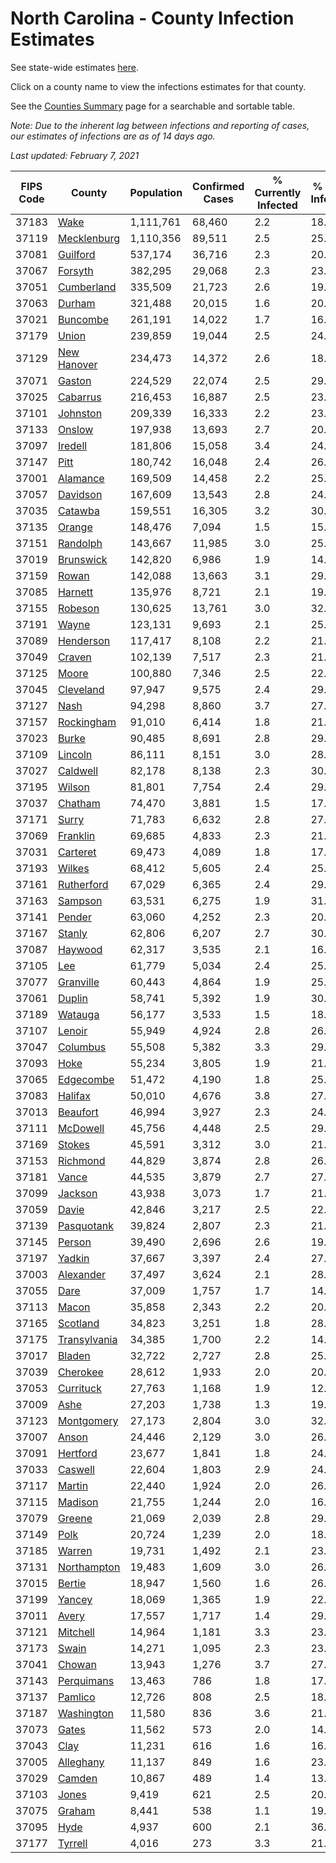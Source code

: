 # North Carolina - County Infection Estimates

See state-wide estimates [here](/infections/us-nc).

Click on a county name to view the infections estimates for that county.

See the [Counties Summary](/infections/summary-counties) page for a searchable and sortable table.

*Note: Due to the inherent lag between infections and reporting of cases, our estimates of infections are as of 14 days ago.*

*Last updated: February 7, 2021*

|   FIPS Code |                       County |   Population |   Confirmed Cases |   % Currently Infected |   % Total Infected |
|-------------|------------------------------|--------------|-------------------|------------------------|--------------------|
|       37183 |                 [Wake](wake) |    1,111,761 |            68,460 |                    2.2 |               18.7 |
|       37119 |   [Mecklenburg](mecklenburg) |    1,110,356 |            89,511 |                    2.5 |               25.4 |
|       37081 |         [Guilford](guilford) |      537,174 |            36,716 |                    2.3 |               20.7 |
|       37067 |           [Forsyth](forsyth) |      382,295 |            29,068 |                    2.3 |               23.3 |
|       37051 |     [Cumberland](cumberland) |      335,509 |            21,723 |                    2.6 |               19.3 |
|       37063 |             [Durham](durham) |      321,488 |            20,015 |                    1.6 |               20.3 |
|       37021 |         [Buncombe](buncombe) |      261,191 |            14,022 |                    1.7 |               16.1 |
|       37179 |               [Union](union) |      239,859 |            19,044 |                    2.5 |               24.2 |
|       37129 |   [New Hanover](new-hanover) |      234,473 |            14,372 |                    2.6 |               18.5 |
|       37071 |             [Gaston](gaston) |      224,529 |            22,074 |                    2.5 |               29.8 |
|       37025 |         [Cabarrus](cabarrus) |      216,453 |            16,887 |                    2.5 |               23.7 |
|       37101 |         [Johnston](johnston) |      209,339 |            16,333 |                    2.2 |               23.8 |
|       37133 |             [Onslow](onslow) |      197,938 |            13,693 |                    2.7 |               20.3 |
|       37097 |           [Iredell](iredell) |      181,806 |            15,058 |                    3.4 |               24.6 |
|       37147 |                 [Pitt](pitt) |      180,742 |            16,048 |                    2.4 |               26.8 |
|       37001 |         [Alamance](alamance) |      169,509 |            14,458 |                    2.2 |               25.9 |
|       37057 |         [Davidson](davidson) |      167,609 |            13,543 |                    2.8 |               24.4 |
|       37035 |           [Catawba](catawba) |      159,551 |            16,305 |                    3.2 |               30.6 |
|       37135 |             [Orange](orange) |      148,476 |             7,094 |                    1.5 |               15.1 |
|       37151 |         [Randolph](randolph) |      143,667 |            11,985 |                    3.0 |               25.6 |
|       37019 |       [Brunswick](brunswick) |      142,820 |             6,986 |                    1.9 |               14.7 |
|       37159 |               [Rowan](rowan) |      142,088 |            13,663 |                    3.1 |               29.6 |
|       37085 |           [Harnett](harnett) |      135,976 |             8,721 |                    2.1 |               19.5 |
|       37155 |           [Robeson](robeson) |      130,625 |            13,761 |                    3.0 |               32.9 |
|       37191 |               [Wayne](wayne) |      123,131 |             9,693 |                    2.1 |               25.8 |
|       37089 |       [Henderson](henderson) |      117,417 |             8,108 |                    2.2 |               21.2 |
|       37049 |             [Craven](craven) |      102,139 |             7,517 |                    2.3 |               21.9 |
|       37125 |               [Moore](moore) |      100,880 |             7,346 |                    2.5 |               22.2 |
|       37045 |       [Cleveland](cleveland) |       97,947 |             9,575 |                    2.4 |               29.5 |
|       37127 |                 [Nash](nash) |       94,298 |             8,860 |                    3.7 |               27.8 |
|       37157 |     [Rockingham](rockingham) |       91,010 |             6,414 |                    1.8 |               21.0 |
|       37023 |               [Burke](burke) |       90,485 |             8,691 |                    2.8 |               29.9 |
|       37109 |           [Lincoln](lincoln) |       86,111 |             8,151 |                    3.0 |               28.2 |
|       37027 |         [Caldwell](caldwell) |       82,178 |             8,138 |                    2.3 |               30.0 |
|       37195 |             [Wilson](wilson) |       81,801 |             7,754 |                    2.4 |               29.3 |
|       37037 |           [Chatham](chatham) |       74,470 |             3,881 |                    1.5 |               17.7 |
|       37171 |               [Surry](surry) |       71,783 |             6,632 |                    2.8 |               27.6 |
|       37069 |         [Franklin](franklin) |       69,685 |             4,833 |                    2.3 |               21.3 |
|       37031 |         [Carteret](carteret) |       69,473 |             4,089 |                    1.8 |               17.0 |
|       37193 |             [Wilkes](wilkes) |       68,412 |             5,605 |                    2.4 |               25.2 |
|       37161 |     [Rutherford](rutherford) |       67,029 |             6,365 |                    2.4 |               29.0 |
|       37163 |           [Sampson](sampson) |       63,531 |             6,275 |                    1.9 |               31.5 |
|       37141 |             [Pender](pender) |       63,060 |             4,252 |                    2.3 |               20.3 |
|       37167 |             [Stanly](stanly) |       62,806 |             6,207 |                    2.7 |               30.1 |
|       37087 |           [Haywood](haywood) |       62,317 |             3,535 |                    2.1 |               16.7 |
|       37105 |                   [Lee](lee) |       61,779 |             5,034 |                    2.4 |               25.9 |
|       37077 |       [Granville](granville) |       60,443 |             4,864 |                    1.9 |               25.9 |
|       37061 |             [Duplin](duplin) |       58,741 |             5,392 |                    1.9 |               30.7 |
|       37189 |           [Watauga](watauga) |       56,177 |             3,533 |                    1.5 |               18.6 |
|       37107 |             [Lenoir](lenoir) |       55,949 |             4,924 |                    2.8 |               26.3 |
|       37047 |         [Columbus](columbus) |       55,508 |             5,382 |                    3.3 |               29.9 |
|       37093 |                 [Hoke](hoke) |       55,234 |             3,805 |                    1.9 |               21.4 |
|       37065 |       [Edgecombe](edgecombe) |       51,472 |             4,190 |                    1.8 |               25.0 |
|       37083 |           [Halifax](halifax) |       50,010 |             4,676 |                    3.8 |               27.9 |
|       37013 |         [Beaufort](beaufort) |       46,994 |             3,927 |                    2.3 |               24.9 |
|       37111 |         [McDowell](mcdowell) |       45,756 |             4,448 |                    2.5 |               29.5 |
|       37169 |             [Stokes](stokes) |       45,591 |             3,312 |                    3.0 |               21.4 |
|       37153 |         [Richmond](richmond) |       44,829 |             3,874 |                    2.8 |               26.0 |
|       37181 |               [Vance](vance) |       44,535 |             3,879 |                    2.7 |               27.1 |
|       37099 |           [Jackson](jackson) |       43,938 |             3,073 |                    1.7 |               21.2 |
|       37059 |               [Davie](davie) |       42,846 |             3,217 |                    2.5 |               22.2 |
|       37139 |     [Pasquotank](pasquotank) |       39,824 |             2,807 |                    2.3 |               21.4 |
|       37145 |             [Person](person) |       39,490 |             2,696 |                    2.6 |               19.8 |
|       37197 |             [Yadkin](yadkin) |       37,667 |             3,397 |                    2.4 |               27.7 |
|       37003 |       [Alexander](alexander) |       37,497 |             3,624 |                    2.1 |               28.7 |
|       37055 |                 [Dare](dare) |       37,009 |             1,757 |                    1.7 |               14.1 |
|       37113 |               [Macon](macon) |       35,858 |             2,343 |                    2.2 |               20.0 |
|       37165 |         [Scotland](scotland) |       34,823 |             3,251 |                    1.8 |               28.5 |
|       37175 | [Transylvania](transylvania) |       34,385 |             1,700 |                    2.2 |               14.5 |
|       37017 |             [Bladen](bladen) |       32,722 |             2,727 |                    2.8 |               25.9 |
|       37039 |         [Cherokee](cherokee) |       28,612 |             1,933 |                    2.0 |               20.5 |
|       37053 |       [Currituck](currituck) |       27,763 |             1,168 |                    1.9 |               12.2 |
|       37009 |                 [Ashe](ashe) |       27,203 |             1,738 |                    1.3 |               19.0 |
|       37123 |     [Montgomery](montgomery) |       27,173 |             2,804 |                    3.0 |               32.4 |
|       37007 |               [Anson](anson) |       24,446 |             2,129 |                    3.0 |               26.5 |
|       37091 |         [Hertford](hertford) |       23,677 |             1,841 |                    1.8 |               24.4 |
|       37033 |           [Caswell](caswell) |       22,604 |             1,803 |                    2.9 |               24.1 |
|       37117 |             [Martin](martin) |       22,440 |             1,924 |                    2.0 |               26.2 |
|       37115 |           [Madison](madison) |       21,755 |             1,244 |                    2.0 |               16.8 |
|       37079 |             [Greene](greene) |       21,069 |             2,039 |                    2.8 |               29.6 |
|       37149 |                 [Polk](polk) |       20,724 |             1,239 |                    2.0 |               18.2 |
|       37185 |             [Warren](warren) |       19,731 |             1,492 |                    2.1 |               23.0 |
|       37131 |   [Northampton](northampton) |       19,483 |             1,609 |                    3.0 |               26.1 |
|       37015 |             [Bertie](bertie) |       18,947 |             1,560 |                    1.6 |               26.2 |
|       37199 |             [Yancey](yancey) |       18,069 |             1,365 |                    1.9 |               22.9 |
|       37011 |               [Avery](avery) |       17,557 |             1,717 |                    1.4 |               29.0 |
|       37121 |         [Mitchell](mitchell) |       14,964 |             1,181 |                    3.3 |               23.6 |
|       37173 |               [Swain](swain) |       14,271 |             1,095 |                    2.3 |               23.0 |
|       37041 |             [Chowan](chowan) |       13,943 |             1,276 |                    3.7 |               27.0 |
|       37143 |     [Perquimans](perquimans) |       13,463 |               786 |                    1.8 |               17.8 |
|       37137 |           [Pamlico](pamlico) |       12,726 |               808 |                    2.5 |               18.8 |
|       37187 |     [Washington](washington) |       11,580 |               836 |                    3.6 |               21.9 |
|       37073 |               [Gates](gates) |       11,562 |               573 |                    2.0 |               14.8 |
|       37043 |                 [Clay](clay) |       11,231 |               616 |                    1.6 |               16.5 |
|       37005 |       [Alleghany](alleghany) |       11,137 |               849 |                    1.6 |               23.4 |
|       37029 |             [Camden](camden) |       10,867 |               489 |                    1.4 |               13.4 |
|       37103 |               [Jones](jones) |        9,419 |               621 |                    2.5 |               20.0 |
|       37075 |             [Graham](graham) |        8,441 |               538 |                    1.1 |               19.1 |
|       37095 |                 [Hyde](hyde) |        4,937 |               600 |                    2.1 |               36.3 |
|       37177 |           [Tyrrell](tyrrell) |        4,016 |               273 |                    3.3 |               21.6 |